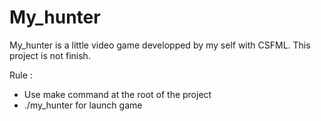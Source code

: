 # My_hunter
My_hunter is a little video game developped by my self with CSFML.
This project is not finish.

Rule :
- Use make command at the root of the project
- ./my_hunter for launch game
